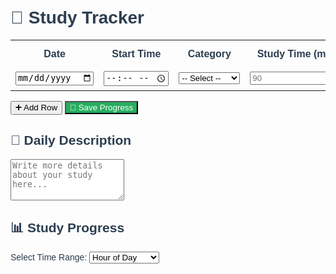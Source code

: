 <!DOCTYPE html>
<html lang="en">
<head>
<meta charset="UTF-8">
<title>📚 Study Tracker</title>
<script src="https://cdn.jsdelivr.net/npm/chart.js"></script>
<style>
body {
    font-family: Arial, sans-serif;
    margin: 0;
    padding: 20px;
    /* Thay nền bằng hình */
    background: url('Thumbnail3.png') no-repeat center center fixed;
    background-size: cover;
    color: #2c3e50;
}

h1 {
    text-align: center;
}

table {
    width: 100%;
    border-collapse: collapse;
    margin-top: 20px;
    background: rgba(255,255,255,0.85); /* Giữ bảng trong suốt để thấy nền */
    box-shadow: 0 4px 10px rgba(0,0,0,0.2);
}

th, td {
    border: 1px solid #ddd;
    padding: 8px;
    text-align: center;
}

th {
    background: #3498db;
    color: white;
}

input, select, textarea {
    width: 90%;
    padding: 5px;
    border: 1px solid #ccc;
    border-radius: 4px;
}

button {
    margin: 10px 10px 0;
    padding: 10px 20px;
    border: none;
    border-radius: 6px;
    cursor: pointer;
}

button:hover {
    opacity: 0.9;
}

.add-btn { background: #2980b9; color: white; }
.save-btn { background: #27ae60; color: white; }
.delete-btn { background: #e74c3c; color: white; padding: 5px 10px; border-radius: 4px; cursor: pointer; }
.delete-btn:hover { opacity: 0.9; }

.notes-section, .chart-section {
    margin-top: 20px;
    padding: 15px;
    background: rgba(255,255,255,0.85); /* Bảng trong suốt */
    border-radius: 8px;
    box-shadow: 0 4px 10px rgba(0,0,0,0.2);
}

.focus-emoji { font-size: 1.2em; }
#summary { margin-top: 10px; font-weight: bold; }
</style>
</head>
<body>
<h1>📅 Study Tracker</h1>

<table id="studyTable">
<tr>
    <th>Date</th>
    <th>Start Time</th>
    <th>Category</th>
    <th>Study Time (minutes)</th>
    <th>Focus Rating</th>
    <th>Action</th>
</tr>
<tr>
    <td><input type="date"></td>
    <td><input type="time"></td>
    <td>
        <select>
            <option value="">-- Select --</option>
            <option value="Math">📐 Math</option>
            <option value="Physics">🔭 Physics</option>
            <option value="English">📘 English</option>
            <option value="Chemistry">⚗️ Chemistry</option>
            <option value="Coding">💻 Coding</option>
        </select>
    </td>
    <td><input type="number" min="0" placeholder="90" oninput="updateFocus(this)"></td>
    <td><span class="focus-emoji">❔</span></td>
    <td><button class="delete-btn" onclick="deleteRow(this)">❌</button></td>
</tr>
</table>

<button class="add-btn" onclick="addRow()">➕ Add Row</button>
<button class="save-btn" onclick="saveData()">💾 Save Progress</button>

<div class="notes-section">
<h2>📝 Daily Description</h2>
<textarea id="notes" rows="4" placeholder="Write more details about your study here..."></textarea>
</div>

<div class="chart-section">
<h2>📊 Study Progress</h2>
<label for="timeFilter">Select Time Range:</label>
<select id="timeFilter" onchange="updateChart()">
    <option value="hour">Hour of Day</option>
    <option value="day">Day of Week</option>
    <option value="week">Week of Month</option>
    <option value="month">Month of Year</option>
</select>
<canvas id="studyChart" width="400" height="200"></canvas>
<div id="summary"></div>
</div>

<script>
const focusMap=[
    {min:0, emoji:"💤", text:"Very Low"},
    {min:20, emoji:"😐", text:"Low"},
    {min:40, emoji:"⚡", text:"Medium"},
    {min:60, emoji:"💪", text:"High"},
    {min:90, emoji:"🏆🔥", text:"Excellent"}
];

const categoryEmoji={
    "Math":"📐",
    "Physics":"🔭",
    "English":"📘",
    "Chemistry":"⚗️",
    "Coding":"💻"
};

function updateFocus(input){
    const span=input.parentElement.nextElementSibling;
    let minutes=parseInt(input.value||0);
    input.value=minutes;
    let best=focusMap[0];
    for(let f of focusMap){
        if(minutes>=f.min) best=f;
    }
    span.textContent=`${best.emoji} ${best.text}`;
}

function addRow(){
    const table=document.getElementById("studyTable");
    const row=table.insertRow(-1);
    row.innerHTML=`
    <td><input type="date"></td>
    <td><input type="time"></td>
    <td>
        <select>
            <option value="">-- Select --</option>
            <option value="Math">📐 Math</option>
            <option value="Physics">🔭 Physics</option>
            <option value="English">📘 English</option>
            <option value="Chemistry">⚗️ Chemistry</option>
            <option value="Coding">💻 Coding</option>
        </select>
    </td>
    <td><input type="number" min="0" placeholder="90" oninput="updateFocus(this)"></td>
    <td><span class="focus-emoji">❔</span></td>
    <td><button class="delete-btn" onclick="deleteRow(this)">❌</button></td>
    `;
}

function deleteRow(btn){
    btn.parentElement.parentElement.remove();
}

function saveData(){
    alert("✅ Data saved (demo only).");
}

function isLeapYear(year){
    return (year%4===0 && year%100!==0) || (year%400===0);
}

function daysInMonth(month,year){
    if([1,3,5,7,8,10,12].includes(month)) return 31;
    if([4,6,9,11].includes(month)) return 30;
    return isLeapYear(year)?29:28;
}

let chart;

function updateChart(){
    const table=document.getElementById("studyTable");
    const filter=document.getElementById("timeFilter").value;
    let labels=[], datasets=[], summaryText="";
    const allData=[];

    for(let i=1;i<table.rows.length;i++){
        const row=table.rows[i];
        const date=row.cells[0].querySelector("input").value;
        const time=row.cells[1].querySelector("input").value;
        const category=row.cells[2].querySelector("select").value;
        const minutes=parseInt(row.cells[3].querySelector("input").value||0);
        const focus=row.cells[4].querySelector("span").textContent;
        if(date && time && category && minutes>0){
            allData.push({date,time,category,minutes,focus});
        }
    }

    const todayStr=new Date().toISOString().slice(0,10);

    if(filter==="hour"){
        labels=Array.from({length:24},(_,i)=>i+1+"h");
        const data=Array(24).fill(0);
        const bgColors=Array(24).fill('rgba(54,162,235,0.6)');
        let totalMinutes=0;
        allData.forEach(d=>{
            if(d.date===todayStr){
                const h=parseInt(d.time.split(":")[0]);
                data[h]+=d.minutes/60;
                totalMinutes+=d.minutes;
            }
        });
        datasets.push({label:"Hours", data, backgroundColor:bgColors});
        summaryText=`Total minutes today: ${totalMinutes}`;
    }

    if(filter==="day"){
        labels=["Mon","Tue","Wed","Thu","Fri","Sat","Sun"];
        const data=Array(7).fill(0);
        const bgColors=labels.map(()=> 'rgba(54,162,235,0.6)');
        let totalDays=0;
        allData.forEach(d=>{
            const day=new Date(d.date).getDay();
            const index=(day===0?6:day-1);
            data[index]+=d.minutes;
        });
        totalDays=data.reduce((a,b)=>b>0?a+1:a,0);
        datasets.push({label:"Minutes", data, backgroundColor:bgColors});
        summaryText=`Total active days this week: ${totalDays}`;
    }

    if(chart) chart.destroy();
    const ctx=document.getElementById("studyChart").getContext("2d");
    chart=new Chart(ctx,{
        type:'bar',
        data:{labels, datasets},
        options:{
            responsive:true,
            plugins:{legend:{display:false}},
            scales:{y:{beginAtZero:true}}
        }
    });

    document.getElementById("summary").textContent=summaryText;
}

document.getElementById("studyTable").addEventListener("input", updateChart);
window.onload=updateChart;
</script>
</body>
</html>

